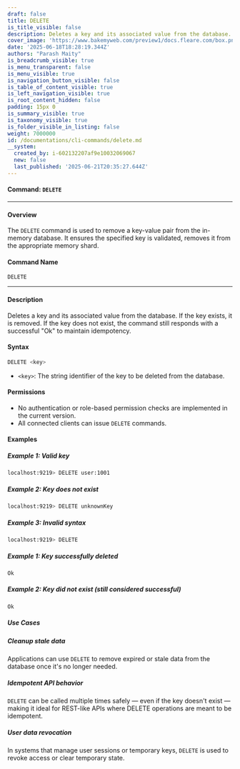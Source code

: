 ```yaml
---
draft: false
title: DELETE
is_title_visible: false
description: Deletes a key and its associated value from the database.
cover_image: 'https://www.bakemyweb.com/preview1/docs.fleare.com/box.png'
date: '2025-06-18T18:28:19.344Z'
authors: "Parash Maity"
is_breadcrumb_visible: true
is_menu_transparent: false
is_menu_visible: true
is_navigation_button_visible: false
is_table_of_content_visible: true
is_left_navigation_visible: true
is_root_content_hidden: false
padding: 15px 0
is_summary_visible: true
is_taxonomy_visible: true
is_folder_visible_in_listing: false
weight: 7000000
id: /documentations/cli-commands/delete.md
__system:
  created_by: i-602132207af9e10032069067
  new: false
  last_published: '2025-06-21T20:35:27.644Z'
---
```


#### Command: `DELETE`

---

#### **Overview**

The `DELETE` command is used to remove a key-value pair from the in-memory database. It ensures the specified key is validated, removes it from the appropriate memory shard.


#### **Command Name**

`DELETE`

---

#### **Description**

Deletes a key and its associated value from the database. If the key exists, it is removed. If the key does not exist, the command still responds with a successful "Ok" to maintain idempotency.

#### **Syntax**

```bash 
DELETE <key>
```

* `<key>`: The string identifier of the key to be deleted from the database.


#### **Permissions**

* No authentication or role-based permission checks are implemented in the current version.
* All connected clients can issue `DELETE` commands.


#### **Examples**

##### **Example 1: Valid key**

```bash 
localhost:9219> DELETE user:1001
```

##### **Example 2: Key does not exist**

```bash 
localhost:9219> DELETE unknownKey
```

##### **Example 3: Invalid syntax**

```bash 
localhost:9219> DELETE
```

##### **Example 1: Key successfully deleted**

```bash 
Ok
```

##### **Example 2: Key did not exist (still considered successful)**

```bash 
Ok
```

##### **Use Cases**

##### Cleanup stale data

Applications can use `DELETE` to remove expired or stale data from the database once it's no longer needed.

##### Idempotent API behavior

`DELETE` can be called multiple times safely — even if the key doesn't exist — making it ideal for REST-like APIs where DELETE operations are meant to be idempotent.

##### User data revocation

In systems that manage user sessions or temporary keys, `DELETE` is used to revoke access or clear temporary state.
